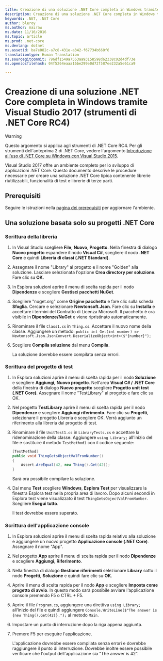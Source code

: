 ```yaml
---
title: Creazione di una soluzione .NET Core completa in Windows tramite Visual Studio 2017 | Microsoft Docs
description: Creazione di una soluzione .NET Core completa in Windows tramite Visual Studio 2017
keywords: .NET, .NET Core
author: bleroy
ms.author: mairaw
ms.date: 11/16/2016
ms.topic: article
ms.prod: .net-core
ms.devlang: dotnet
ms.assetid: ba7e082c-a7c8-431e-a342-f67734b660f6
translationtype: Human Translation
ms.sourcegitcommit: 796df1549a7553aa93158598d62338c02d4df73e
ms.openlocfilehash: 04f5264eaaa16be299e0d72f587ee232a5e61ca9

---
```


# <a name="building-a-complete-net-core-solution-on-windows-using-visual-studio-2017-net-core-tools-rc4"></a>Creazione di una soluzione .NET Core completa in Windows tramite Visual Studio 2017 (strumenti di .NET Core RC4)

> [!WARNING]
> Questo argomento si applica agli strumenti di .NET Core RC4. Per gli strumenti dell'anteprima 2 di .NET Core, vedere l'argomento [Introduzione all'uso di .NET Core su Windows con Visual Studio 2015](../../tutorials/using-on-windows.md).

Visual Studio 2017 offre un ambiente completo per lo sviluppo di applicazioni .NET Core. Questo documento descrive le procedure necessarie per creare una soluzione .NET Core tipica contenente librerie riutilizzabili, funzionalità di test e librerie di terze parti. 

## <a name="prerequisites"></a>Prerequisiti

Seguire le istruzioni nella [pagina dei prerequisiti](../windows-prerequisites.md) per aggiornare l'ambiente.

## <a name="a-solution-using-only-net-core-projects"></a>Una soluzione basata solo su progetti .NET Core

### <a name="writing-the-library"></a>Scrittura della libreria

1. In Visual Studio scegliere **File**, **Nuovo**, **Progetto**. Nella finestra di dialogo **Nuovo progetto** espandere il nodo **Visual C#**, scegliere il nodo **.NET Core** e quindi **Libreria di classi (.NET Standard)**. 

2. Assegnare il nome "Library" al progetto e il nome "Golden" alla soluzione. Lasciare selezionata l'opzione **Crea directory per soluzione**. Fare clic su **OK**.

3. In Esplora soluzioni aprire il menu di scelta rapida per il nodo **Dipendenze** e scegliere **Gestisci pacchetti NuGet**.

4. Scegliere "nuget.org" come **Origine pacchetto** e fare clic sulla scheda **Sfoglia**. Cercare e selezionare **Newtonsoft.Json**. Fare clic su **Installa** e accettare i termini del Contratto di Licenza Microsoft. Il pacchetto è ora visibile in **Dipendenze/NuGet** e viene ripristinato automaticamente.

5. Rinominare il file `Class1.cs` in `Thing.cs`. Accettare il nuovo nome della classe. Aggiungere un metodo: `public int Get(int number) => Newtonsoft.Json.JsonConvert.DeserializeObject<int>($"{number}");`

7. Scegliere **Compila soluzione** dal menu **Compila**.

   La soluzione dovrebbe essere compilata senza errori.

### <a name="writing-the-test-project"></a>Scrittura del progetto di test

1. In Esplora soluzioni aprire il menu di scelta rapida per il nodo **Soluzione** e scegliere **Aggiungi**, **Nuovo progetto**. Nell'area **Visual C# / .NET Core** della finestra di dialogo **Nuovo progetto** scegliere **Progetto unit test (.NET Core)**. Assegnare il nome "TestLibrary" al progetto e fare clic su OK. 

2. Nel progetto **TestLibrary** aprire il menu di scelta rapida per il nodo **Dipendenze** e scegliere **Aggiungi riferimento**. Fare clic su **Progetti**, selezionare il progetto Libreria e scegliere OK. Verrà aggiunto un riferimento alla libreria dal progetto di test.

3. Rinominare il file `UnitTest1.cs` in `LibraryTests.cs` e accettare la ridenominazione della classe. Aggiungere `using Library;` all'inizio del file e sostituire il metodo `TestMethod1` con il codice seguente:
    ```csharp
    [TestMethod]
    public void ThingGetsObjectValFromNumber()
    {
        Assert.AreEqual(42, new Thing().Get(42));
    }
    ```

   Sarà ora possibile compilare la soluzione. 
   
4. Dal menu **Test** scegliere **Windows**, **Esplora Test** per visualizzare la finestra Esplora test nella propria area di lavoro. Dopo alcuni secondi in Esplora test viene visualizzato il test `ThingGetsObjectValFromNumber`. Scegliere **Esegui tutto**.
   
   Il test dovrebbe essere superato.

### <a name="writing-the-console-app"></a>Scrittura dell'applicazione console

1. In Esplora soluzioni aprire il menu di scelta rapida relativo alla soluzione e aggiungere un nuovo progetto **Applicazione console (.NET Core)**. Assegnare il nome "App".

2. Nel progetto **App** aprire il menu di scelta rapida per il nodo **Dipendenze** e scegliere **Aggiungi**, **Riferimento**. 

3. Nella finestra di dialogo **Gestione riferimenti** selezionare **Library** sotto il nodo **Progetti**, **Soluzione** e quindi fare clic su **OK**.

6. Aprire il menu di scelta rapida per il nodo **App** e scegliere **Imposta come progetto di avvio**. In questo modo sarà possibile avviare l'applicazione console premendo F5 o CTRL + F5.

7. Aprire il file `Program.cs`, aggiungere una direttiva `using Library;` all'inizio del file e quindi aggiungere `Console.WriteLine($"The answer is {new Thing().Get(42)}.");` al metodo `Main`.

8. Impostare un punto di interruzione dopo la riga appena aggiunta.

9. Premere F5 per eseguire l'applicazione.

   L'applicazione dovrebbe essere compilata senza errori e dovrebbe raggiungere il punto di interruzione. Dovrebbe inoltre essere possibile verificare che l'output dell'applicazione sia "The answer is 42".



<!--HONumber=Feb17_HO2-->


